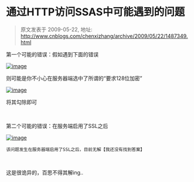 # 通过HTTP访问SSAS中可能遇到的问题 
> 原文发表于 2009-05-22, 地址: http://www.cnblogs.com/chenxizhang/archive/2009/05/22/1487349.html 


第一个可能的错误：假如遇到下面的错误

 [![image](http://images.cnblogs.com/cnblogs_com/chenxizhang/WindowsLiveWriter/HTTPSSAS_136A5/image_thumb_2.png "image")](http://images.cnblogs.com/cnblogs_com/chenxizhang/WindowsLiveWriter/HTTPSSAS_136A5/image_6.png) 

 则可能是你不小心在服务器端选中了所谓的“要求128位加密”

 [![image](http://images.cnblogs.com/cnblogs_com/chenxizhang/WindowsLiveWriter/HTTPSSAS_136A5/image_thumb.png "image")](http://images.cnblogs.com/cnblogs_com/chenxizhang/WindowsLiveWriter/HTTPSSAS_136A5/image_2.png) 

 将其勾除即可

  

 第二个可能的错误：在服务端启用了SSL之后

 [![image](http://images.cnblogs.com/cnblogs_com/chenxizhang/WindowsLiveWriter/HTTPSSAS_136A5/image_thumb_3.png "image")](http://images.cnblogs.com/cnblogs_com/chenxizhang/WindowsLiveWriter/HTTPSSAS_136A5/image_8.png) 

    该问题发生在服务器端启用了SSL之后，目前无解【我还没有找到答案】

  

 这是很诡异的，百思不得其解ing..

